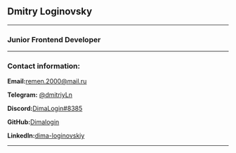 ##  Dmitry Loginovsky

***

### Junior Frontend Developer

---

### Contact information:

**Email:**[remen.2000@mail.ru](remen.2000@mail.ru) 

**Telegram:** [@dmitriyLn](https://t.me/dmitriyLn)  

**Discord:**[DimaLogin#8385]()

**GitHub:**[Dimalogin](https://github.com/Dimalogin)

**LinkedIn:**[dima-loginovskiy](https://www.linkedin.com/in/dima-loginovskiy-87205521a/)

---